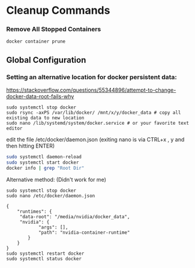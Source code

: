 
# Cleanup Commands
### Remove All Stopped Containers

```
docker container prune
```
## Global Configuration

### Setting an alternative location for docker persistent data:

https://stackoverflow.com/questions/55344896/attempt-to-change-docker-data-root-fails-why

```
sudo systemctl stop docker
sudo rsync -axPS /var/lib/docker/ /mnt/x/y/docker_data # copy all existing data to new location
sudo nano /lib/systemd/system/docker.service # or your favorite text editor
```

edit the file /etc/docker/daemon.json
(exiting nano is via CTRL+x , y and then hitting ENTER)

```bash
sudo systemctl daemon-reload
sudo systemctl start docker
docker info | grep "Root Dir"
```


Alternative method: (Didn't work for me)
```
sudo systemctl stop docker
sudo nano /etc/docker/daemon.json

{
    "runtimes": {
     "data-root": "/media/nvidia/docker_data",
     "nvidia": {
            "args": [],
            "path": "nvidia-container-runtime"
        }
    }
}
sudo systemctl restart docker
sudo systemctl status docker
```



